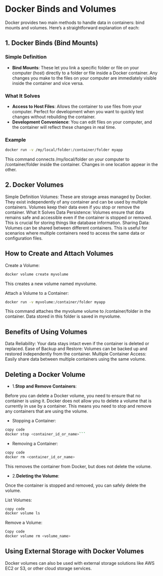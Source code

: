 # Docker Binds and Volumes

Docker provides two main methods to handle data in containers: bind mounts and volumes. Here’s a straightforward explanation of each:

## 1. Docker Binds (Bind Mounts)

### Simple Definition

- **Bind Mounts**: These let you link a specific folder or file on your computer (host) directly to a folder or file inside a Docker container. Any changes you make to the files on your computer are immediately visible inside the container and vice versa.

### What It Solves

- **Access to Host Files**: Allows the container to use files from your computer. Perfect for development when you want to quickly test changes without rebuilding the container.
- **Development Convenience**: You can edit files on your computer, and the container will reflect these changes in real time.

### Example

```bash
docker run -v /my/local/folder:/container/folder myapp
```
This command connects /my/local/folder on your computer to /container/folder inside the container. Changes in one location appear in the other.

## 2. Docker Volumes
Simple Definition
Volumes: These are storage areas managed by Docker. They exist independently of any container and can be used by multiple containers. Volumes keep their data even if you stop or remove the container.
What It Solves
Data Persistence: Volumes ensure that data remains safe and accessible even if the container is stopped or removed. This is crucial for storing things like database information.
Sharing Data: Volumes can be shared between different containers. This is useful for scenarios where multiple containers need to access the same data or configuration files.

## How to Create and Attach Volumes
Create a Volume:
```bash
docker volume create myvolume
```
This creates a new volume named myvolume.

Attach a Volume to a Container:
```bash
docker run -v myvolume:/container/folder myapp
```
This command attaches the myvolume volume to /container/folder in the container. Data stored in this folder is saved in myvolume.

## Benefits of Using Volumes
Data Reliability: Your data stays intact even if the container is deleted or replaced.
Ease of Backup and Restore: Volumes can be backed up and restored independently from the container.
Multiple Container Access: Easily share data between multiple containers using the same volume.

## Deleting a Docker Volume

- 1.**Stop and Remove Containers**:

Before you can delete a Docker volume, you need to ensure that no container is using it. Docker does not allow you to delete a volume that is currently in use by a container. This means you need to stop and remove any containers that are using the volume.

- Stopping a Container:
```bash
copy code
docker stop <container_id_or_name>```
```
- Removing a Container:
```bash
copy code
docker rm <container_id_or_name>
```
This removes the container from Docker, but does not delete the volume.

- 2.**Deleting the Volume**:

Once the container is stopped and removed, you can safely delete the volume.

List Volumes:
```bash
copy code
docker volume ls
```

Remove a Volume:
```bash
Copy code
docker volume rm <volume_name>
```

## Using External Storage with Docker Volumes
Docker volumes can also be used with external storage solutions like AWS EC2 or S3, or other cloud storage services.
